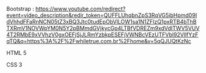 Bootstrap : https://www.youtube.com/redirect?event=video_description&redir_token=QUFFLUhqbnZpS3RqVG5ibHpmd09IdVhhdFFaRnNCN05tZ3xBQ3Jtc0tudEpObVlLOW1sa1N1ZFlzQ1pxRTB4bThBTXRmV1NOVWpYM0N5Y2pBMmdGVjkycGp4LTBfVDREZm9xdVdITWV5VUV4T2RMbE9xVVhzV0gxOEFjSjJLRmYzbkpESEFjVWNBcVEzUTFVbl92VllfYzFqTQ&q=https%3A%2F%2Fwhiletrue.com.br%2Fhome&v=5qQJUQtKzNc

HTML 5

CSS 3